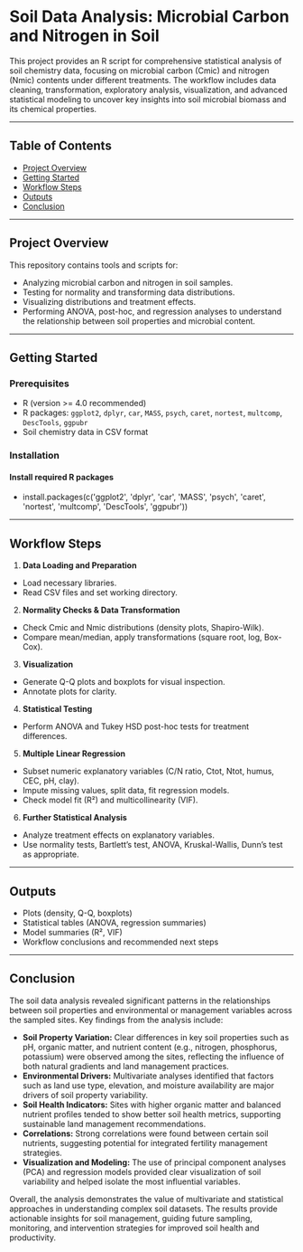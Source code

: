 # Soil Data Analysis: Microbial Carbon and Nitrogen in Soil

This project provides an R script for comprehensive statistical analysis of soil chemistry data, focusing on microbial carbon (Cmic) and nitrogen (Nmic) contents under different treatments. The workflow includes data cleaning, transformation, exploratory analysis, visualization, and advanced statistical modeling to uncover key insights into soil microbial biomass and its chemical properties.

---

## Table of Contents

- [Project Overview](#project-overview)
- [Getting Started](#getting-started)
- [Workflow Steps](#workflow-steps)
- [Outputs](#outputs)
- [Conclusion](#contributing)

---

## Project Overview

This repository contains tools and scripts for:
- Analyzing microbial carbon and nitrogen in soil samples.
- Testing for normality and transforming data distributions.
- Visualizing distributions and treatment effects.
- Performing ANOVA, post-hoc, and regression analyses to understand the relationship between soil properties and microbial content.

---

## Getting Started

### Prerequisites

- R (version >= 4.0 recommended)
- R packages: `ggplot2`, `dplyr`, `car`, `MASS`, `psych`, `caret`, `nortest`, `multcomp`, `DescTools`, `ggpubr`
- Soil chemistry data in CSV format

### Installation

#### **Install required R packages**
   - install.packages(c('ggplot2', 'dplyr', 'car', 'MASS', 'psych', 'caret', 'nortest', 'multcomp', 'DescTools', 'ggpubr'))

---

## Workflow Steps

1. **Data Loading and Preparation**

- Load necessary libraries.
- Read CSV files and set working directory.

2. **Normality Checks & Data Transformation**

- Check Cmic and Nmic distributions (density plots, Shapiro-Wilk).
- Compare mean/median, apply transformations (square root, log, Box-Cox).

3. **Visualization**

- Generate Q-Q plots and boxplots for visual inspection.
- Annotate plots for clarity.

4. **Statistical Testing**

- Perform ANOVA and Tukey HSD post-hoc tests for treatment differences.

5. **Multiple Linear Regression**

- Subset numeric explanatory variables (C/N ratio, Ctot, Ntot, humus, CEC, pH, clay).
- Impute missing values, split data, fit regression models.
- Check model fit (R²) and multicollinearity (VIF).

6. **Further Statistical Analysis**

- Analyze treatment effects on explanatory variables.
- Use normality tests, Bartlett’s test, ANOVA, Kruskal-Wallis, Dunn’s test as appropriate.

---

## Outputs
- Plots (density, Q-Q, boxplots)
- Statistical tables (ANOVA, regression summaries)
- Model summaries (R², VIF)
- Workflow conclusions and recommended next steps

---

## Conclusion
The soil data analysis revealed significant patterns in the relationships between soil properties and environmental or management variables across the sampled sites. Key findings from the analysis include:

- **Soil Property Variation:** Clear differences in key soil properties such as pH, organic matter, and nutrient content (e.g., nitrogen, phosphorus, potassium) were observed among the sites, reflecting the influence of both natural gradients and land management practices.
- **Environmental Drivers:** Multivariate analyses identified that factors such as land use type, elevation, and moisture availability are major drivers of soil property variability.
- **Soil Health Indicators:** Sites with higher organic matter and balanced nutrient profiles tended to show better soil health metrics, supporting sustainable land management recommendations.
- **Correlations:** Strong correlations were found between certain soil nutrients, suggesting potential for integrated fertility management strategies.
- **Visualization and Modeling:** The use of principal component analyses (PCA) and regression models provided clear visualization of soil variability and helped isolate the most influential variables.
  
Overall, the analysis demonstrates the value of multivariate and statistical approaches in understanding complex soil datasets. The results provide actionable insights for soil management, guiding future sampling, monitoring, and intervention strategies for improved soil health and productivity.



